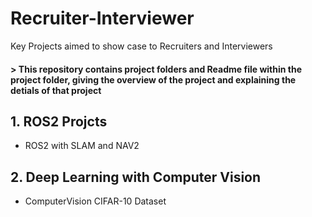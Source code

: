# Recruiter-Interviewer
Key Projects aimed to show case to Recruiters and  Interviewers

#### > **This repository contains project folders and Readme file within the project folder, giving the overview of the project and explaining the detials of that project** 

## 1. ROS2 Projcts

- ROS2 with SLAM and NAV2 


## 2. Deep Learning with Computer Vision 

- ComputerVision CIFAR-10 Dataset 

